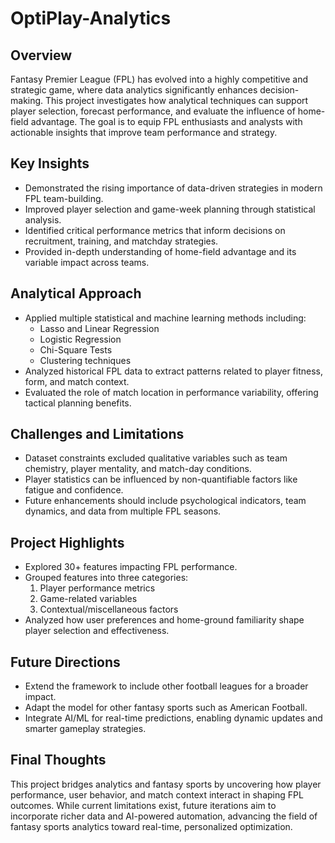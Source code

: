 # OptiPlay-Analytics

## Overview
Fantasy Premier League (FPL) has evolved into a highly competitive and strategic game, where data analytics significantly enhances decision-making. This project investigates how analytical techniques can support player selection, forecast performance, and evaluate the influence of home-field advantage. The goal is to equip FPL enthusiasts and analysts with actionable insights that improve team performance and strategy.

## Key Insights
- Demonstrated the rising importance of data-driven strategies in modern FPL team-building.
- Improved player selection and game-week planning through statistical analysis.
- Identified critical performance metrics that inform decisions on recruitment, training, and matchday strategies.
- Provided in-depth understanding of home-field advantage and its variable impact across teams.

## Analytical Approach
- Applied multiple statistical and machine learning methods including:
  - Lasso and Linear Regression
  - Logistic Regression
  - Chi-Square Tests
  - Clustering techniques
- Analyzed historical FPL data to extract patterns related to player fitness, form, and match context.
- Evaluated the role of match location in performance variability, offering tactical planning benefits.

## Challenges and Limitations
- Dataset constraints excluded qualitative variables such as team chemistry, player mentality, and match-day conditions.
- Player statistics can be influenced by non-quantifiable factors like fatigue and confidence.
- Future enhancements should include psychological indicators, team dynamics, and data from multiple FPL seasons.

## Project Highlights
- Explored 30+ features impacting FPL performance.
- Grouped features into three categories:
  1. Player performance metrics
  2. Game-related variables
  3. Contextual/miscellaneous factors
- Analyzed how user preferences and home-ground familiarity shape player selection and effectiveness.

## Future Directions
- Extend the framework to include other football leagues for a broader impact.
- Adapt the model for other fantasy sports such as American Football.
- Integrate AI/ML for real-time predictions, enabling dynamic updates and smarter gameplay strategies.

## Final Thoughts
This project bridges analytics and fantasy sports by uncovering how player performance, user behavior, and match context interact in shaping FPL outcomes. While current limitations exist, future iterations aim to incorporate richer data and AI-powered automation, advancing the field of fantasy sports analytics toward real-time, personalized optimization.
